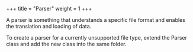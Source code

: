 +++
title = "Parser"
weight = 1
+++

A parser is something that understands a specific file format and enables the translation and loading of data.

To create a parser for a currently unsupported file type, extend the Parser class and add the new class into the same folder.
